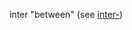 inter "between" (see [inter-](https://www.etymonline.com/word/inter-?ref=etymonline_crossreference "Etymology, meaning and definition of inter-"))
